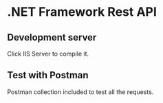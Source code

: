 # .NET Framework Rest API



## Development server

Click IIS Server to compile it.

## Test with Postman

Postman collection included to test all the requests.